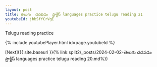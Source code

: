 ```yaml
---
layout: post
title: తెలుగు  చదవడం  ప్రాక్టీస్ languages practice telugu reading 21
youtubeId: jbbSfYCrVgE
---
```

 
 
Telugu reading practice
 
 
 
 
 


{% include youtubePlayer.html id=page.youtubeId %}
 
[Next]({{ site.baseurl }}{% link  split2/_posts/2024-02-02-తెలుగు  చదవడం  ప్రాక్టీస్ languages practice telugu reading 20.md%})
 
